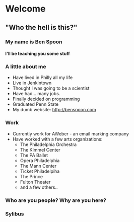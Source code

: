 # Welcome



## "Who the hell is this?"


### My name is Ben Spoon
#### I'll be teaching you some stuff


### A little about me
	
* Have lived in Philly all my life
* Live in Jenkintown 
* Thought I was going to be a scientist
* Have had... many jobs.
* Finally decided on programming 
* Graduated Penn State
* My dumb website: http://benspoon.com


### Work

* Currently work for AWeber  - an email marking company
* Have worked with a few arts organizations: 
  * The Philadelphia Orchestra
  * The Kimmel Center
  * The PA Ballet
  * Opera Philadelphia
  * The Mann Center
  * Ticket Philadelpiha
  * The Prince
  * Fulton Theater 
  * and a few others..
  


### Who are you people? Why are you here?  
  


  
### Sylibus

